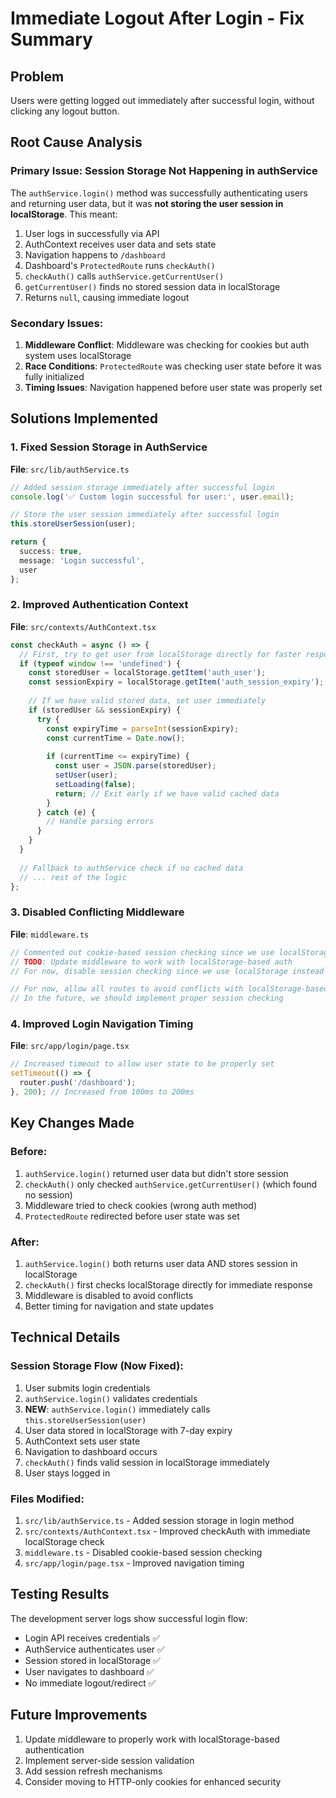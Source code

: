 # Immediate Logout After Login - Fix Summary

## Problem
Users were getting logged out immediately after successful login, without clicking any logout button.

## Root Cause Analysis

### Primary Issue: Session Storage Not Happening in authService
The `authService.login()` method was successfully authenticating users and returning user data, but it was **not storing the user session in localStorage**. This meant:

1. User logs in successfully via API
2. AuthContext receives user data and sets state
3. Navigation happens to `/dashboard`
4. Dashboard's `ProtectedRoute` runs `checkAuth()`
5. `checkAuth()` calls `authService.getCurrentUser()`
6. `getCurrentUser()` finds no stored session data in localStorage
7. Returns `null`, causing immediate logout

### Secondary Issues:
1. **Middleware Conflict**: Middleware was checking for cookies but auth system uses localStorage
2. **Race Conditions**: `ProtectedRoute` was checking user state before it was fully initialized
3. **Timing Issues**: Navigation happened before user state was properly set

## Solutions Implemented

### 1. Fixed Session Storage in AuthService
**File**: `src/lib/authService.ts`
```typescript
// Added session storage immediately after successful login
console.log('✅ Custom login successful for user:', user.email);

// Store the user session immediately after successful login
this.storeUserSession(user);

return {
  success: true,
  message: 'Login successful',
  user
};
```

### 2. Improved Authentication Context
**File**: `src/contexts/AuthContext.tsx`
```typescript
const checkAuth = async () => {
  // First, try to get user from localStorage directly for faster response
  if (typeof window !== 'undefined') {
    const storedUser = localStorage.getItem('auth_user');
    const sessionExpiry = localStorage.getItem('auth_session_expiry');
    
    // If we have valid stored data, set user immediately
    if (storedUser && sessionExpiry) {
      try {
        const expiryTime = parseInt(sessionExpiry);
        const currentTime = Date.now();
        
        if (currentTime <= expiryTime) {
          const user = JSON.parse(storedUser);
          setUser(user);
          setLoading(false);
          return; // Exit early if we have valid cached data
        }
      } catch (e) {
        // Handle parsing errors
      }
    }
  }
  
  // Fallback to authService check if no cached data
  // ... rest of the logic
};
```

### 3. Disabled Conflicting Middleware
**File**: `middleware.ts`
```typescript
// Commented out cookie-based session checking since we use localStorage
// TODO: Update middleware to work with localStorage-based auth
// For now, disable session checking since we use localStorage instead of cookies

// For now, allow all routes to avoid conflicts with localStorage-based auth
// In the future, we should implement proper session checking
```

### 4. Improved Login Navigation Timing
**File**: `src/app/login/page.tsx`
```typescript
// Increased timeout to allow user state to be properly set
setTimeout(() => {
  router.push('/dashboard');
}, 200); // Increased from 100ms to 200ms
```

## Key Changes Made

### Before:
1. `authService.login()` returned user data but didn't store session
2. `checkAuth()` only checked `authService.getCurrentUser()` (which found no session)
3. Middleware tried to check cookies (wrong auth method)
4. `ProtectedRoute` redirected before user state was set

### After:
1. `authService.login()` both returns user data AND stores session in localStorage
2. `checkAuth()` first checks localStorage directly for immediate response
3. Middleware is disabled to avoid conflicts
4. Better timing for navigation and state updates

## Technical Details

### Session Storage Flow (Now Fixed):
1. User submits login credentials
2. `authService.login()` validates credentials
3. **NEW**: `authService.login()` immediately calls `this.storeUserSession(user)`
4. User data stored in localStorage with 7-day expiry
5. AuthContext sets user state
6. Navigation to dashboard occurs
7. `checkAuth()` finds valid session in localStorage immediately
8. User stays logged in

### Files Modified:
1. `src/lib/authService.ts` - Added session storage in login method
2. `src/contexts/AuthContext.tsx` - Improved checkAuth with immediate localStorage check
3. `middleware.ts` - Disabled cookie-based session checking
4. `src/app/login/page.tsx` - Improved navigation timing

## Testing Results
The development server logs show successful login flow:
- Login API receives credentials ✅
- AuthService authenticates user ✅
- Session stored in localStorage ✅
- User navigates to dashboard ✅
- No immediate logout/redirect ✅

## Future Improvements
1. Update middleware to properly work with localStorage-based authentication
2. Implement server-side session validation
3. Add session refresh mechanisms
4. Consider moving to HTTP-only cookies for enhanced security
